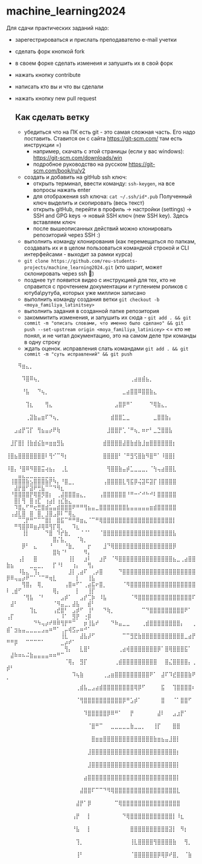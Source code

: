 # machine_learning2024

Для сдачи практических заданий надо:

* зарегестрироваться и прислать преподавателю e-mail учетки

* сделать форк кнопкой fork
* в своем форке сделать изменеия и запушить их в свой форк
* нажать кнопку contribute
* написать кто вы и что вы сделали
* нажать кнопку new pull request

  ## Как сделать ветку

  * убедиться что на ПК есть git - это самая сложная часть. Его надо поставить. Ставится он с сайта https://git-scm.com/ там есть инструкции =)
    *  например, скачать с этой страницы (если у вас  windows): https://git-scm.com/downloads/win
    *  подробное руководство на русском https://git-scm.com/book/ru/v2
  * создать и добавить на gitHub ssh ключ:
    * открыть терминал, ввести команду: `ssh-keygen`, на все вопросы нажать enter
    * для отображения ssh ключа: `cat ~/.ssh/id*.pub` Полученный ключ выделить и скопировать (весь текст)
    * открыть gitHub, перейти в профиль -> настройки (settings) -> SSH and GPG keys -> новый SSH ключ (new SSH key). Здесь вставляем ключ
    * после вышеописанных действий можно клонировать репозиторий через SSH :)
  *  выполнить команду клонирования (как перемещаться по папкам, создавать их и в целом пользоваться командной строкой и CLI интерфейсами - выходит за рамки курса)
    * `git clone https://github.com/reu-students-projects/machine_learning2024.git` (кто шарит, может склонировать через ssh 🥲)
    * позднее тут появится видео с инструкцией для тех, кто не справится с прочтением документации и гуглением роликов с ютуба\рутуба, которых уже миллион записано
  * выполнить команду создания ветки `git checkout -b <moya_familiya_latinitsey>`
  * выполнить задания в созданной папке репозитория
  * закоммитить изменения, и запушить их сюда - `git add . && git commit -m "описать словами, что именно было сделано" && git push --set-upstream origin <moya_familiya_latinicey>` <= кто не понял, и не читал документацию, это на самом деле три команды в одну строку
  * ждать оценок. исправления слать командами `git add . && git commit -m "суть исправлений" && git push` 


⠀⠀⠀⠻⣶⣄⡀⠀⠀⠀⠀⠀⠀⠀⠀⠀⠀⠀⠀⠀⠀⠀⠀⠀⠀⠀⠀⠀⠀⠀⠀⠀⠀⠀⠀⠀⠀⠀⠀⠀⠀⠀⠀⠀⠀⠀⠀⠀⠀⠀⠀⠀⠀⠀⠀⠀⠀⠀⠀⠀⠀⠀⠀⠀⠀⠀⠀⠀⠀⠀⠀⠀
⠀⠀⠀⠀⠹⣿⠿⢦⡀⠀⠀⠀⠀⠀⠀⠀⠀⠀⠀⠀⠀⠀⠀⠀⠀⠀⠀⠀⠀⠀⠀⠀⢀⣴⣶⣾⣦⡀⠀⠀⠀⠀⠀⠀⠀⠀⠀⠀⠀⠀⠀⠀⠀⠀⠀⠀⠀⠀⠀⠀⠀⠀⠀⠀⠀⠀⠀⠀⠀⠀⠀⠀
⠀⠀⠀⠀⠘⣧⠀⠀⠙⢦⡀⠀⠀⠀⠀⠀⠀⠀⠀⠀⠀⠀⠀⠀⠀⠀⠀⠀⠀⠀⣀⣴⣿⣿⠿⣿⣿⣷⣄⠀⠀⠀⠀⠀⠀⠀⠀⠀⠀⠀⠀⠀⠀⠀⠀⠀⠀⠀⠀⠀⠀⠀⠀⠀⠀⠀⠀⠀⠀⠀⠀⠀
⠀⠀⠀⠀⠀⢹⣆⠀⠀⠀⢻⣄⠀⠀⠀⠀⠀⠀⠀⠀⠀⠀⠀⠀⠀⠀⠀⠀⣠⣿⡿⠛⠁⠀⠀⠀⠀⠙⢿⣷⣄⡀⠀⠀⠀⠀⠀⠀⠀⠀⠀⠀⠀⠀⠀⠀⠀⠀⠀⠀⠀⠀⠀⠀⠀⠀⠀⠀⠀⠀⠀⠀
⠀⠀⠀⠀⠀⢀⣽⣷⣤⣶⠏⠙⢦⡀⠀⠀⠀⠀⠀⠀⠀⠀⠀⠀⠀⠀⠀⣾⣿⣿⣁⣀⠀⠀⠀⠀⠀⠀⣀⣿⣿⣷⡄⠀⠀⠀⠀⠀⠀⠀⠀⠀⠀⠀⠀⠀⠀⠀⠀⠀⠀⠀⠀⠀⠀⠀⠀⠀⠀⠀⠀⠀
⠀⠀⣠⣴⡟⢩⡏⠀⢻⣦⣤⡴⠟⢷⠀⠀⠀⠀⠀⠀⠀⠀⠀⠀⠀⠀⣸⣿⣿⡟⢁⠈⠛⢦⡀⠶⠖⠃⣀⣙⣿⣿⣧⠀⠀⠀⠀⠀⠀⠀⠀⠀⠀⠀⠀⠀⠀⠀⠀⠀⠀⠀⠀⠀⠀⠀⠀⠀⠀⠀⠀⠀
⠀⣸⡏⣿⡇⢸⣷⣾⣮⣷⠶⣶⣶⣻⣧⠀⠀⠀⠀⠀⠀⠀⠀⠀⠀⣾⣿⣿⣿⣿⣼⣿⣷⣾⣷⣸⣶⣿⣿⣿⣿⣿⣿⡆⠀⠀⠀⠀⠀⠀⠀⠀⠀⠀⠀⠀⠀⠀⠀⠀⠀⠀⠀⠀⠀⠀⠀⠀⠀⠀⠀⠀
⢸⣿⣦⣿⣿⣿⣿⣿⣿⣿⠇⢻⠊⠉⠻⡆⠀⠀⠀⠀⠀⠀⠀⠀⠀⣿⣿⣿⣿⠃⠈⠛⣻⢫⣿⣷⠻⣿⠛⠁⠸⣿⣿⡇⠀⠀⠀⠀⠀⠀⠀⠀⠀⠀⠀⠀⠀⠀⠀⠀⠀⠀⠀⠀⠀⠀⠀⠀⠀⠀⠀⠀
⠸⣿⡄⠘⣿⠿⠻⣿⣿⣭⢴⣦⡄⠀⢀⣇⠀⠀⠀⠀⠀⠀⠀⠀⠀⠀⢻⣿⣿⣷⣤⡾⣁⣀⣀⣀⡀⠈⢳⢤⣴⣿⣿⣇⠀⠀⠀⠀⠀⠀⠀⠀⣤⣄⣀⣀⣀⣀⣀⣀⣀⡀⠀⠀⠀⠀⠀⠀⠀⠀⠀⠀
⠀⢸⣿⣿⣿⣷⣢⣿⣿⣿⣷⡟⠳⡄⠘⣿⣀⡀⠀⠀⠀⠀⠀⠀⠀⢠⣿⣿⣿⣿⣇⢻⣯⡿⢬⣽⠯⣽⡏⢸⣿⣿⣿⣿⠀⠀⠀⠀⠀⠀⠀⣼⡟⣿⠋⣽⠟⢛⣧⠉⠉⠙⠻⣆⠀⠀⠀⠀⠀⠀⠀⠀
⠀⠘⣿⣿⣿⣿⡟⢿⣿⡻⣿⡆⠀⢀⣼⣿⣿⣿⣶⣄⡀⠀⠀⠀⢠⣿⣿⣿⣿⣿⣿⠘⠛⠒⠊⠚⠓⠚⠇⣿⣿⣿⣿⣿⠀⠀⠀⠀⠀⠀⠀⣿⡇⢻⠀⣿⢰⣏⠀⢰⣴⡇⢰⣎⣷⣄⠀⠀⠀⠀⠀⠀
⠀⠀⠹⣿⣄⠋⠛⢖⣛⣿⣾⣥⣤⣾⣿⣿⣿⠟⠛⠛⢻⣦⣤⣀⣿⣿⣿⣿⣿⣿⣿⣧⣤⣤⣤⣤⣤⣶⣾⣿⣿⣿⣿⣿⠀⠀⠀⠀⠀⠀⢠⣼⣇⣿⠀⣿⠀⣿⡀⣸⣿⣠⡿⠇⠉⢿⣄⠀⠀⠀⠀⠀
⠀⠀⠀⠉⢉⡟⠛⠉⠉⠉⣿⡇⠀⣿⣯⠉⠛⠛⠿⣶⣄⠈⠉⠛⢿⣿⣿⣿⣿⣿⣿⣿⣿⣿⣿⣿⣿⣿⣿⣿⣿⣿⣿⡇⠀⠀⠀⠀⠀⠀⠀⠛⢻⣿⡿⠿⣶⡼⢿⠿⢻⡏⢿⡀⠀⠀⠹⣆⠀⠀⠀⠀
⠀⠀⠀⠀⢸⡇⠀⠀⠀⠀⠙⣿⠀⠹⡞⣷⡀⠀⠀⠈⠈⠁⠀⠀⠈⣿⣿⣿⣿⣿⣿⣿⣿⣿⣿⣿⣿⣿⣿⣿⣿⣿⣿⣧⠀⠀⠀⠀⠀⠀⠀⠀⠀⠀⠀⠀⠀⠀⠀⠀⠀⣿⡌⣧⡀⠀⠀⠈⢷⡀⠀⠀
⠀⠀⠀⠀⡿⠃⠀⣄⠀⠀⠀⠘⠀⠀⠀⠘⣷⡀⠀⠀⠀⡖⠀⠀⠀⣸⠙⢿⣿⣿⣿⣿⣿⣿⣿⣿⣿⣿⣿⣿⣿⣿⣿⡿⠀⠀⠀⠀⠀⠀⠀⠀⠀⠀⠀⠀⠀⠀⠀⠀⠀⣿⢷⠈⠃⠀⠀⠀⠀⠻⡄⠀
⠀⠀⠀⢠⡇⠀⠀⣿⠀⠀⠀⠀⠀⠀⠀⠀⢸⡇⠀⠀⣰⠇⠀⠀⣰⡟⠀⠈⠻⣿⣿⣿⣿⣿⣿⣿⣿⣿⣿⣿⣿⣿⣿⣦⣀⢀⣴⣿⣿⣷⣦⠀⠀⠀⠀⣀⣀⣀⡀⠀⠀⡏⠘⠇⠀⠀⢰⡄⠀⠀⢻⡄
⠀⠀⠀⠸⣧⣄⠀⢹⡄⠀⠀⠀⠀⠀⠀⠀⣸⡇⢀⣴⠏⠀⢀⡴⣿⠀⠀⠀⠀⠙⣿⣿⣿⣿⣿⣿⣿⣿⣿⣿⣿⣿⣿⣿⣿⣿⣿⣿⣿⡿⠿⢤⣤⡴⠟⠉⠁⠈⠉⠛⢶⣇⠀⠀⠀⠀⠀⡇⠀⠀⢸⣧
⠀⠀⠀⠀⢻⣿⡄⠀⢿⡀⠀⠀⠀⠀⠀⢠⣿⠶⠋⠁⢀⣴⣯⠖⣿⡀⠀⠀⠀⠀⠈⠻⣿⣿⣿⣿⣿⣿⣿⣿⣿⣿⣿⣿⣿⣿⣿⣿⣿⠇⢀⣾⠋⠀⠀⠀⠀⠀⠀⠀⠀⢿⡄⠀⠀⠀⠀⡇⠀⠀⢸⡏
⠀⠀⠀⠀⠈⢻⣧⠀⠈⠃⠀⠀⠀⠀⣠⡾⠁⠀⠀⣠⡞⢉⡷⠀⠸⣧⠀⠀⠀⠀⠀⠀⠈⠻⣿⣿⣿⣿⣿⣿⣿⣿⣿⣿⣿⣿⣿⣿⠏⠀⣼⠃⠀⠀⠀⠀⠀⠀⠀⠀⠀⠈⠻⣤⣀⡀⣼⣧⠀⠀⣾⠃
⠀⠀⠀⠀⠀⠀⢹⣆⠀⠀⠀⠀⢠⣞⣿⠃⠀⣠⡾⠋⠀⢸⠃⠀⠀⠙⢷⡀⠀⠀⠀⠀⠀⠀⠀⠉⠙⣿⣿⣿⣿⣿⣿⣿⣿⣿⠟⠁⠀⢠⡏⠀⠀⠀⠀⠀⠀⠀⠀⠀⠀⠀⡀⠸⠁⠀⣻⡟⠀⢐⡿⠀
⠀⠀⠀⠀⠀⠀⠀⠙⠳⢤⡴⠞⠿⠿⢻⡟⠛⠉⠀⠀⡶⢸⣧⠞⠀⠀⠀⠙⠷⣤⣀⣀⠀⠀⠀⢀⣾⣿⣿⣿⣿⣿⣿⣿⣿⡄⠀⠀⢀⣾⠁⣲⣦⣤⣀⣀⣀⣀⣠⣤⠶⠛⠁⢀⡤⢾⣫⡤⠶⠚⠁⠀
⠀⠀⠀⠀⠀⠀⠀⠀⠀⠀⠀⠀⠀⠀⢸⣇⠀⠀⠀⣼⣧⡼⠋⠀⠀⠀⠀⠀⠀⠀⠉⠉⣻⣟⣷⣿⣿⣿⣿⣿⣿⣿⣿⣿⣿⣿⣀⣴⡟⠛⠛⡿⠀⠀⠉⠉⠉⠉⠁⠀⠀⠀⠀⣀⡴⠞⠁⠀⠀⠀⠀⠀
⠀⠀⠀⠀⠀⠀⠀⠀⠀⠀⠀⠀⠀⠀⠀⢻⡄⠀⠀⣇⣿⠃⠀⠀⠀⠀⠀⠀⠀⢀⣴⢾⣿⣿⣿⣿⣿⣿⣿⡿⠁⣿⢿⣿⣿⣿⣯⠁⠀⠀⣼⠷⠶⠦⠬⣷⣤⣤⣤⣤⠶⠶⠛⠉⠀⠀⠀⠀⠀⠀⠀⠀
⠀⠀⠀⠀⠀⠀⠀⠀⠀⠀⠀⠀⠀⠀⠀⠈⢿⡄⠀⣻⡏⠀⠀⠀⠀⠀⠀⠀⢀⣾⣿⣿⣿⣿⣿⣿⣿⣿⣿⠀⠀⣿⣌⣿⣿⣿⣿⡄⢀⡾⠃⠀⠀⠀⠀⠀⠀⠀⠀⠀⠀⠀⠀⠀⠀⠀⠀⠀⠀⠀⠀⠀
⠀⠀⠀⠀⠀⠀⠀⠀⠀⠀⠀⠀⠀⠀⠀⠀⠀⠹⢦⣷⠀⠀⠀⠀⠀⢀⣠⣶⣿⣿⣿⣿⣿⣿⣿⣿⣿⠟⠁⠀⣼⠏⠹⣞⣿⣿⣿⣷⠟⠁⠀⠀⠀⠀⠀⠀⠀⠀⠀⠀⠀⠀⠀⠀⠀⠀⠀⠀⠀⠀⠀⠀
⠀⠀⠀⠀⠀⠀⠀⠀⠀⠀⠀⠀⠀⠀⠀⠀⠀⠀⢀⣾⣧⣀⣠⣴⣾⣿⣿⣿⣿⣿⣿⣿⣿⢿⡿⠋⠀⠀⠀⠀⣯⠀⠀⢹⣿⣿⣿⣿⠆⠀⠀⠀⠀⠀⠀⠀⠀⠀⠀⠀⠀⠀⠀⠀⠀⠀⠀⠀⠀⠀⠀⠀
⠀⠀⠀⠀⠀⠀⠀⠀⠀⠀⠀⠀⠀⠀⠀⠀⠀⠀⠈⢻⣿⣿⣿⣿⣿⣿⣿⣿⣿⣿⡿⠛⣡⡾⠁⠀⠀⠀⠀⠀⣿⠀⠀⠈⠁⣿⣿⠋⠀⠀⠀⠀⠀⠀⠀⠀⠀⠀⠀⠀⠀⠀⠀⠀⠀⠀⠀⠀⠀⠀⠀⠀
⠀⠀⠀⠀⠀⠀⠀⠀⠀⠀⠀⠀⠀⠀⠀⠀⠀⠀⠀⠀⠹⣿⣿⣿⣿⣿⡿⠿⠛⠁⠀⠀⡟⠀⠀⠀⠀⠀⠀⣼⠇⠀⠀⣠⣰⡟⠁⠀⠀⠀⠀⠀⠀⠀⠀⠀⠀⠀⠀⠀⠀⠀⠀⠀⠀⠀⠀⠀⠀⠀⠀⠀
⠀⠀⠀⠀⠀⠀⠀⠀⠀⠀⠀⠀⠀⠀⠀⠀⠀⠀⠀⠀⠀⠈⣿⠛⠉⠀⠀⣀⣀⣀⣀⣀⣷⣀⣀⡀⠀⠀⢸⡏⠀⠀⠀⣿⣿⠀⠀⠀⠀⠀⠀⠀⠀⠀⠀⠀⠀⠀⠀⠀⠀⠀⠀⠀⠀⠀⠀⠀⠀⠀⠀⠀
⠀⠀⠀⠀⠀⠀⠀⠀⠀⠀⠀⠀⠀⠀⠀⠀⠀⠀⠀⠀⠀⠀⣿⣶⣶⣿⣿⣿⣿⣿⣿⣿⣿⣿⣿⣿⣿⣿⣷⣶⣦⣤⣸⣿⡇⠀⠀⠀⠀⠀⠀⠀⠀⠀⠀⠀⠀⠀⠀⠀⠀⠀⠀⠀⠀⠀⠀⠀⠀⠀⠀⠀
⠀⠀⠀⠀⠀⠀⠀⠀⠀⠀⠀⠀⠀⠀⠀⠀⠀⠀⠀⠀⠀⣸⣿⣿⣿⣿⣿⣿⣿⣿⣿⣿⣿⣿⣿⣿⣿⣿⣿⣿⣿⣿⣿⣿⡆⠀⠀⠀⠀⠀⠀⠀⠀⠀⠀⠀⠀⠀⠀⠀⠀⠀⠀⠀⠀⠀⠀⠀⠀⠀⠀⠀
⠀⠀⠀⠀⠀⠀⠀⠀⠀⠀⠀⠀⠀⠀⠀⠀⠀⠀⠀⠀⠀⣸⣿⣿⣿⣿⣿⣿⣿⣿⣿⣿⣿⣿⣿⣿⣿⣿⣿⣿⣿⣿⣿⣿⡇⠀⠀⠀⠀⠀⠀⠀⠀⠀⠀⠀⠀⠀⠀⠀⠀⠀⠀⠀⠀⠀⠀⠀⠀⠀⠀⠀
⠀⠀⠀⠀⠀⠀⠀⠀⠀⠀⠀⠀⠀⠀⠀⠀⠀⠀⠀⠀⣴⣿⣿⣿⣿⣿⣿⣿⣿⣿⣿⣿⣿⣿⣿⣿⣿⣿⣿⣿⣿⣿⣿⣿⡇⠀⠀⠀⠀⠀⠀⠀⠀⠀⠀⠀⠀⠀⠀⠀⠀⠀⠀⠀⠀⠀⠀⠀⠀⠀⠀⠀
⠀⠀⠀⠀⠀⠀⠀⠀⠀⠀⠀⠀⠀⠀⠀⠀⠀⠀⠀⣼⣿⣿⠏⠉⠉⠙⠻⢿⣿⣿⣿⣿⣿⣿⣿⣿⣿⣿⣿⣿⣿⣿⣿⣿⣇⠀⠀⠀⠀⠀⠀⠀⠀⠀⠀⠀⠀⠀⠀⠀⠀⠀⠀⠀⠀⠀⠀⠀⠀⠀⠀⠀
⠀⠀⠀⠀⠀⠀⠀⠀⠀⠀⠀⠀⠀⠀⠀⠀⠀⠀⣼⡟⠁⡿⠀⠀⠀⠀⠀⠀⠉⢿⣿⣿⣿⣿⣿⣿⣿⣿⣿⣿⣿⣿⣿⣿⣿⠀⠀⠀⠀⠀⠀⠀⠀⠀⠀⠀⠀⠀⠀⠀⠀⠀⠀⠀⠀⠀⠀⠀⠀⠀⠀⠀
⠀⠀⠀⠀⠀⠀⠀⠀⠀⠀⠀⠀⠀⠀⠀⠀⠀⢠⡟⠀⠀⡇⠀⠀⠀⠀⠀⠀⠀⠀⠙⢿⣿⣿⣿⣿⣿⣿⣿⣿⣿⣿⣿⡇⠸⣆⠀⠀⠀⠀⠀⠀⠀⠀⠀⠀⠀⠀⠀⠀⠀⠀⠀⠀⠀⠀⠀⠀⠀⠀⠀⠀
⠀⠀⠀⠀⠀⠀⠀⠀⠀⠀⠀⠀⠀⠀⠀⠀⠀⠘⣧⠀⠀⡇⠀⠀⠀⠀⠀⠀⠀⠀⠀⠀⣿⣿⣿⣿⣿⣿⣿⣿⣿⣿⣽⡇⠀⠻⡆⠀⠀⠀⠀⠀⠀⠀⠀⠀⠀⠀⠀⠀⠀⠀⠀⠀⠀⠀⠀⠀⠀⠀⠀⠀
⠀⠀⠀⠀⠀⠀⠀⠀⠀⠀⠀⠀⠀⠀⠀⠀⠀⠀⢹⡀⠀⠀⠀⠀⠀⠀⠀⠀⠀⠀⠀⠀⢸⣇⣿⣿⣿⣿⢻⣿⣿⣿⣿⣷⠀⠀⢻⡀⠀⠀⠀⠀⠀⠀⠀⠀⠀⠀⠀⠀⠀⠀⠀⠀⠀⠀⠀⠀⠀⠀⠀⠀
⠀⠀⠀⠀⠀⠀⠀⠀⠀⠀⠀⠀⠀⠀⠀⠀⠀⠀⢸⠃⠀⠀⠀⠀⠀⠀⠀⠀⠀⠀⠀⠀⠈⣿⣿⣿⣿⣿⣿⡿⢿⡿⠞⣿⡀⠀⠈⣷⠀⠀⠀⠀⠀⠀⠀⠀⠀⠀⠀⠀⠀⠀⠀⠀⠀⠀⠀⠀⠀⠀⠀⠀
